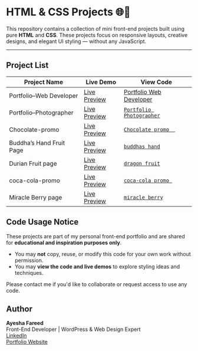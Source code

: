 # HTML & CSS Projects 🌐🎨

This repository contains a collection of mini front-end projects built using pure **HTML** and **CSS**. These projects focus on responsive layouts, creative designs, and elegant UI styling — without any JavaScript.

---

## Project List

| Project Name            |                            Live Demo                               |              View Code                |
|-------------------------|--------------------------------------------------------------------|------------------------------------------|
| Portfolio–Web Developer | [Live Preview](https://portfolios-frontend-developer.netlify.app/) | [Portfolio Web Developer](portfolio2.html) |
| Portfolio–Photographer  | [Live Preview](https://portfolios-photographer.netlify.app/)       | [`Portfolio Photographer`](portfolio1.html)|     
| Chocolate-promo         | [Live Preview](https://chocolate-promo-page.netlify.app/)          | [`Chocolate promo  `](chocolate-promo.html)|
| Buddha’s Hand Fruit Page| [Live Preview](https://buddhas-hand.netlify.app/)                  | [`buddhas hand`](buddha's-hand.html)         |
| Durian Fruit page       | [Live Preview](https://durian-fruit.netlify.app/)                  | [`dragon fruit`](Durian-Fruit-page.html)         |
| coca-cola-promo         | [Live Preview](https://coca-cola-promotion.netlify.app/)           | [`coca-cola promo `](coca-cola-promo.html)        |
| Miracle Berry page      | [Live Preview](https://berry-fruit-ayesha.netlify.app/)            | [`miracle berry`](berry-fruit-page.html)       |      

## Code Usage Notice

These projects are part of my personal front-end portfolio and are shared for **educational and inspiration purposes only**.

- You may **not** copy, reuse, or modify this code for your own work without permission.
- You may **view the code and live demos** to explore styling ideas and techniques.

Please contact me if you'd like to collaborate or request access to use any code.


## Author

**Ayesha Fareed**  
Front-End Developer | WordPress & Web Design Expert  
[LinkedIn](https://www.linkedin.com/in/ayeshaa-fareed/)  
[Portfolio Website](https://your-portfolio-link.com)


